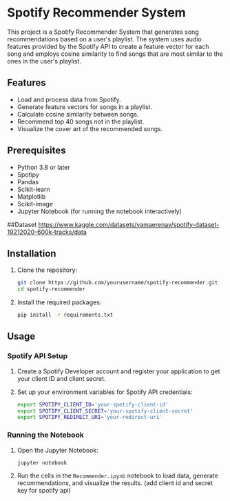 # Spotify Recommender System

This project is a Spotify Recommender System that generates song recommendations based on a user's playlist. The system uses audio features provided by the Spotify API to create a feature vector for each song and employs cosine similarity to find songs that are most similar to the ones in the user's playlist.

## Features

- Load and process data from Spotify.
- Generate feature vectors for songs in a playlist.
- Calculate cosine similarity between songs.
- Recommend top 40 songs not in the playlist.
- Visualize the cover art of the recommended songs.

## Prerequisites

- Python 3.8 or later
- Spotipy
- Pandas
- Scikit-learn
- Matplotlib
- Scikit-image
- Jupyter Notebook (for running the notebook interactively)

##Dataset
https://www.kaggle.com/datasets/yamaerenay/spotify-dataset-19212020-600k-tracks/data

## Installation

1. Clone the repository:

   ```bash
   git clone https://github.com/yourusername/spotify-recommender.git
   cd spotify-recommender
   ```

2. Install the required packages:
   ```bash
   pip install -r requirements.txt
   ```

## Usage

### Spotify API Setup

1. Create a Spotify Developer account and register your application to get your client ID and client secret.

2. Set up your environment variables for Spotify API credentials:
   ```bash
   export SPOTIPY_CLIENT_ID='your-spotify-client-id'
   export SPOTIPY_CLIENT_SECRET='your-spotify-client-secret'
   export SPOTIPY_REDIRECT_URI='your-redirect-uri'
   ```

### Running the Notebook

1. Open the Jupyter Notebook:

   ```bash
   jupyter notebook
   ```

2. Run the cells in the `Recommender.ipynb` notebook to load data, generate recommendations, and visualize the results. (add client id and secret key for spotify api)
